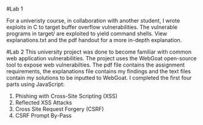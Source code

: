 #Lab 1

For a univeristy course, in collaboration with another student, I wrote exploits in C to target buffer overflow vulnerabilities. The vulnerable programs in target/ are exploited to yield command shells. View explanations.txt and the pdf handout for a more in-depth explanation. 


#Lab 2
This university project was done to become familiar with common web application vulnerabilities. The project uses the WebGoat open-source tool to expose web vulnerabilties. The pdf file contains the assignment requirements, the explanations file contains my findings and the text files contain my solutions to be inputted to WebGoat. I completed the first four parts using JavaScript:
<ol>
    <li>Phishing with Cross-Site Scripting (XSS)</li>
    <li>Reflected XSS Attacks</li>
    <li>Cross Site Request Forgery (CSRF)</li>
    <li>CSRF Prompt By-Pass</li>
</ol>
